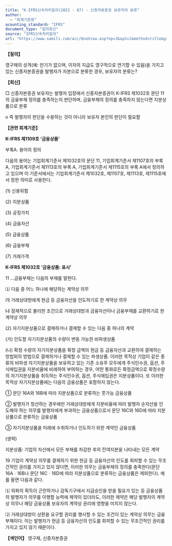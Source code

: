 ```yaml
---
title: "K-IFRS신속처리질의(2022 - 67) - 신종자본증권 보유자의 분류"
author:
  - "회계기준원"
acounting_standard: "IFRS"
document_type: "질의회신"
source: "IFRS신속처리질의"
url: "https://www.samili.com/acc/QnaView.asp?op=3&op2=1&method=title&group=2124-15;1&orgcode=3&searchword=&page=9&code=K%2DIFRS%EC%8B%A0%EC%86%8D%EC%B2%98%EB%A6%AC%EC%A7%88%EC%9D%98%2D67%3A20221102"
---
```

**【질의】**

  

영구채의 성격(예: 만기가 없으며, 이자의 지급도 영구적으로 연기할 수 있음)을 가지고 있는 신종자본증권을 발행자가 자본으로 분류한 경우, 보유자의 분류는?

  
  

**【회신】**

  

□ 신종자본증권 보유자는 발행자 입장에서 신종자본증권이 K-IFRS 제1032호 문단 11의 금융부채 정의를 충족하는지 판단하며, 금융부채의 정의를 충족하지 않는다면 지분상품으로 분류

  

o 즉 발행자의 판단을 수용하는 것이 아니라 보유자 본인의 판단이 필요함

  
  

**【관련 회계기준】**

  

**K-IFRS 제1109호 ‘금융상품’**

  

부록A. 용어의 정의

  

다음의 용어는 기업회계기준서 제1032호의 문단 11, 기업회계기준서 제1107호의 부록 A, 기업회계기준서 제1113호의 부록 A, 기업회계기준서 제1115호의 부록 A에서 정의하고 있으며 이 기준서에서는 기업회계기준서 제1032호, 제1107호, 제1113호, 제1115호에서 정한 의미로 사용한다.

(1) 신용위험

(2) 지분상품

(3) 공정가치

(4) 금융자산

(5) 금융상품

(6) 금융부채

(7) 거래가격

  

**K-IFRS 제1032호 ‘금융상품: 표시’**

  

11 ...금융부채는 다음의 부채를 말한다.

⑴ 다음 중 어느 하나에 해당하는 계약상 의무

㈎ 거래상대방에게 현금 등 금융자산을 인도하기로 한 계약상 의무

㈏ 잠재적으로 불리한 조건으로 거래상대방과 금융자산이나 금융부채를 교환하기로 한 계약상 의무

(2) 자기지분상품으로 결제하거나 결제할 수 있는 다음 중 하나의 계약

(가) 인도할 자기지분상품의 수량이 변동 가능한 비파생상품

(나) 확정 수량의 자기지분상품을 확정 금액의 현금 등 금융자산과 교환하여 결제하는 방법외의 방법으로 결제하거나 결제할 수 있는 파생상품. 이러한 목적상 기업이 같은 종류의 비파생 자기지분상품을 보유하고 있는 기존 소유주 모두에게 주식인수권, 옵션, 주식매입권을 지분비율에 비례하여 부여하는 경우, 어떤 통화로든 확정금액으로 확정수량의 자기지분상품을 취득하는 주식인수권, 옵션, 주식매입권은 지분상품이다. 또 이러한 목적상 자기지분상품에는 다음의 금융상품은 포함하지 않는다.

① 문단 16A와 16B에 따라 지분상품으로 분류하는 풋가능 금융상품

② 발행자가 청산하는 경우에만 거래상대방에게 지분비율에 따라 발행자 순자산을 인도해야 하는 의무를 발행자에게 부과하는 금융상품으로서 문단 16C와 16D에 따라 지분상품으로 분류하는 금융상품

③ 자기지분상품을 미래에 수취하거나 인도하기 위한 계약인 금융상품

(생략)

  

지분상품: 기업의 자산에서 모든 부채를 차감한 후의 잔여지분을 나타내는 모든 계약

  

19 기업이 계약상 의무를 결제하기 위한 현금 등 금융자산의 인도를 회피할 수 있는 무조건적인 권리를 가지고 있지 않다면, 이러한 의무는 금융부채의 정의를 충족한다(문단 16Aㆍ16B나 문단 16Cㆍ16D에 따라 지분상품으로 분류하는 금융상품은 제외한다). 예를 들면 다음과 같다.

⑴ 외화의 획득이 곤란하거나 감독기구에서 지급승인을 받을 필요가 있는 등 금융상품의 발행자가 의무를 이행할 능력에 제약이 있더라도, 이러한 제약은 해당 발행자의 계약상 의무나 해당 금융상품 보유자의 계약상 권리에 영향을 미치지 않는다.

⑵ 거래상대방이 상환을 요구할 권리를 행사할 수 있는 조건이 있는 계약상 의무는 금융부채이다. 이는 발행자가 현금 등 금융자산의 인도를 회피할 수 있는 무조건적인 권리를 가지고 있지 않기 때문이다.

  
  

**【색인어】** 영구채, 신종자본증권
